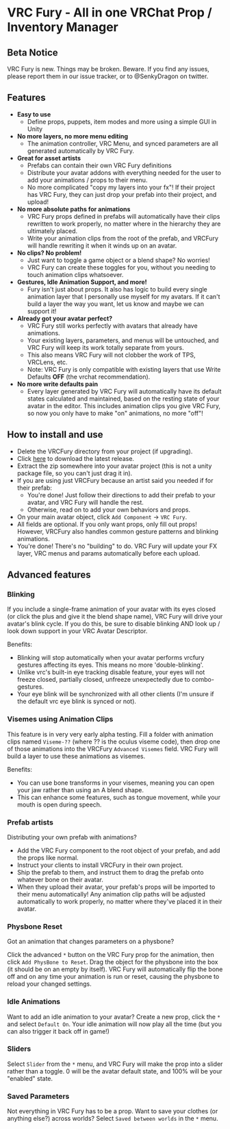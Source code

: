 # VRC Fury - All in one VRChat Prop / Inventory Manager

## Beta Notice

VRC Fury is new. Things may be broken. Beware. If you find any issues, please report them in our issue tracker, or to @SenkyDragon on twitter.

## Features
* **Easy to use**
  * Define props, puppets, item modes and more using a simple GUI in Unity
* **No more layers, no more menu editing**
  * The animation controller, VRC Menu, and synced parameters are all generated automatically by VRC Fury.
* **Great for asset artists**
  * Prefabs can contain their own VRC Fury definitions
  * Distribute your avatar addons with everything needed for the user to add your animations / props to their menu.
  * No more complicated "copy my layers into your fx"! If their project has VRC Fury, they can just drop your prefab into their project, and upload!
* **No more absolute paths for animations**
  * VRC Fury props defined in prefabs will automatically have their clips rewritten to work properly, no matter where in the hierarchy they are ultimately placed.
  * Write your animation clips from the root of the prefab, and VRCFury will handle rewriting it when it winds up on an avatar.
* **No clips? No problem!**
  * Just want to toggle a game object or a blend shape? No worries!
  * VRC Fury can create these toggles for you, without you needing to touch animation clips whatsoever.
* **Gestures, Idle Animation Support, and more!**
  * Fury isn't just about props. It also has logic to build every single animation layer that I personally use myself for my avatars. If it can't build a layer the way you want, let us know and maybe we can support it!
* **Already got your avatar perfect?**
  * VRC Fury still works perfectly with avatars that already have animations.
  * Your existing layers, parameters, and menus will be untouched, and VRC Fury will keep its work totally separate from yours.
  * This also means VRC Fury will not clobber the work of TPS, VRCLens, etc.
  * Note: VRC Fury is only compatible with existing layers that use Write Defaults **OFF** (the vrchat recommendation).
* **No more write defaults pain**
  * Every layer generated by VRC Fury will automatically have its default states calculated and maintained, based on the resting state of your avatar in the editor. This includes animation clips you give VRC Fury, so now you only have to make "on" animations, no more "off"!

## How to install and use

* Delete the VRCFury directory from your project (if upgrading).
* Click [here](https://gitlab.com/senky/VRCFury/-/archive/master/SenkyFX-master.zip) to download the latest release.
* Extract the zip somewhere into your avatar project (this is not a unity package file, so you can't just drag it in).
* If you are using just VRCFury because an artist said you needed if for their prefab:
  * You're done! Just follow their directions to add their prefab to your avatar, and VRC Fury will handle the rest.
  * Otherwise, read on to add your own behaviors and props.
* On your main avatar object, click `Add Component` -> `VRC Fury`.
* All fields are optional. If you only want props, only fill out props! However, VRCFury also handles common gesture patterns and blinking animations.
* You're done! There's no "building" to do. VRC Fury will update your FX layer, VRC menus and params automatically before each upload.

## Advanced features

### Blinking

If you include a single-frame animation of your avatar with its eyes closed (or click the plus and give it the blend shape name), VRC Fury will drive your avatar's blink cycle. If you do this, be sure to disable blinking AND look up / look down support in your VRC Avatar Descriptor.

Benefits:
* Blinking will stop automatically when your avatar performs vrcfury gestures affecting its eyes. This means no more 'double-blinking'.
* Unlike vrc's built-in eye tracking disable feature, your eyes will not freeze closed, partially closed, unfreeze unexpectedly due to combo-gestures.
* Your eye blink will be synchronized with all other clients (I'm unsure if the default vrc eye blink is synced or not).

### Visemes using Animation Clips

This feature is in very very early alpha testing. Fill a folder with animation clips named `Viseme-??` (where ?? is the oculus viseme code), then drop one of those animations into the VRCFury `Advanced Visemes` field. VRC Fury will build a layer to use these animations as visemes.

Benefits:

* You can use bone transforms in your visemes, meaning you can open your jaw rather than using an A blend shape.
* This can enhance some features, such as tongue movement, while your mouth is open during speech.

### Prefab artists

Distributing your own prefab with animations? 
* Add the VRC Fury component to the root object of your prefab, and add the props like normal. 
* Instruct your clients to install VRCFury in their own project.
* Ship the prefab to them, and instruct them to drag the prefab onto whatever bone on their avatar.
* When they upload their avatar, your prefab's props will be imported to their menu automatically! Any animation clip paths will be adjusted automatically to work properly, no matter where they've placed it in their avatar.

### Physbone Reset

Got an animation that changes parameters on a physbone?

Click the advanced `*` button on the VRC Fury prop for the animation, then click `Add PhysBone to Reset`. Drag the object for the physbone into the box (it should be on an empty by itself). VRC Fury will automatically flip the bone off and on any time your animation is run or reset, causing the physbone to reload your changed settings.

### Idle Animations

Want to add an idle animation to your avatar? Create a new prop, click the `*` and select `Default On`. Your idle animation will now play all the time (but you can also trigger it back off in game!)

### Sliders

Select `Slider` from the `*` menu, and VRC Fury will make the prop into a slider rather than a toggle. 0 will be the avatar default state, and 100% will be your "enabled" state.

### Saved Parameters

Not everything in VRC Fury has to be a prop. Want to save your clothes (or anything else?) across worlds? Select `Saved between worlds` in the `*` menu.
